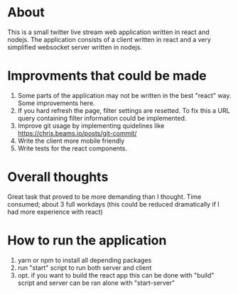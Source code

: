 # About
This is a small twitter live stream web application written in react and nodejs. The application consists of a client written in react and a very simplified websocket server written in nodejs. 

# Improvments that could be made
  1. Some parts of the application may not be written in the best "react" way. Some improvements here.
  2. If you hard refresh the page, filter settings are resetted. To fix this a URL query containing filter information could be implemented. 
  3. Improve git usage by implementing quidelines like https://chris.beams.io/posts/git-commit/
  4. Write the client more mobile friendly
  5. Write tests for the react components.

# Overall thoughts
Great task that proved to be more demanding than I thought. Time consumed; about 3 full workdays (this could be reduced dramatically if I had more experience with react)

# How to run the application
1. yarn or npm to install all depending packages
2. run "start" script to run both server and client
3. opt. if you want to build the react app this can be done with "build" script and server can be ran alone with "start-server"